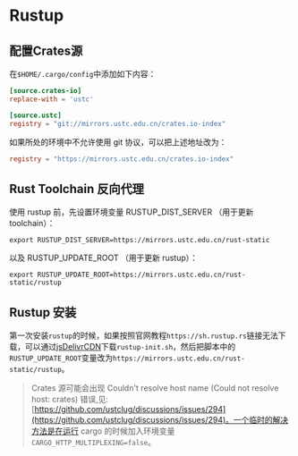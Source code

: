 # Rustup

## 配置Crates源

在`$HOME/.cargo/config`中添加如下内容：

```toml
[source.crates-io]
replace-with = 'ustc'

[source.ustc]
registry = "git://mirrors.ustc.edu.cn/crates.io-index"
```

如果所处的环境中不允许使用 git 协议，可以把上述地址改为：

```toml
registry = "https://mirrors.ustc.edu.cn/crates.io-index"
```

## Rust Toolchain 反向代理

使用 rustup 前，先设置环境变量 RUSTUP_DIST_SERVER （用于更新 toolchain）：

```shell
export RUSTUP_DIST_SERVER=https://mirrors.ustc.edu.cn/rust-static
```

以及 RUSTUP_UPDATE_ROOT （用于更新 rustup）：

```shell
export RUSTUP_UPDATE_ROOT=https://mirrors.ustc.edu.cn/rust-static/rustup
```

## Rustup 安装

第一次安装`rustup`的时候，如果按照官网教程`https://sh.rustup.rs`链接无法下载，可以通过[jsDelivrCDN](https://cdn.jsdelivr.net/gh/rust-lang-nursery/rustup.rs/rustup-init.sh)下载`rustup-init.sh`，然后把脚本中的`RUSTUP_UPDATE_ROOT`变量改为`https://mirrors.ustc.edu.cn/rust-static/rustup`。

> Crates 源可能会出现 Couldn't resolve host name (Could not resolve host: crates) 错误,见:[https://github.com/ustclug/discussions/issues/294](https://github.com/ustclug/discussions/issues/294)。一个临时的解决方法是在运行 cargo 的时候加入环境变量 `CARGO_HTTP_MULTIPLEXING=false`。
